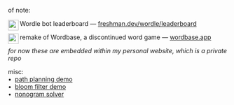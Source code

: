 of note:  

Wordle bot leaderboard —
[<img align="left" src="https://freshman.dev/icon.png" width="24">freshman.dev/wordle/leaderboard](https://freshman.dev/wordle/leaderboard)  

remake of Wordbase, a discontinued word game —
[<img align="left" src="https://wordbase.app/raw/wordbase/favicon.png" width="24">wordbase.app](https://wordbase.app)  

_for now these are embedded within my personal website, which is a private repo_  

misc:  
•&nbsp; [path planning demo](https://freshman.dev/raw/paths)  
•&nbsp; [bloom filter demo](https://freshman.dev/raw/bloom)  
•&nbsp; [nonogram solver](https://freshman.dev/raw/nonogram)  

<!--
Hi there 👋

**cfreshman/cfreshman** is a ✨ _special_ ✨ repository because its `README.md` (this file) appears on your GitHub profile.

Here are some ideas to get you started:

- 🔭 I’m currently working on ...
- 🌱 I’m currently learning ...
- 👯 I’m looking to collaborate on ...
- 🤔 I’m looking for help with ...
- 💬 Ask me about ...
- 📫 How to reach me: ...
- 😄 Pronouns: ...
- ⚡ Fun fact: ...
-->

